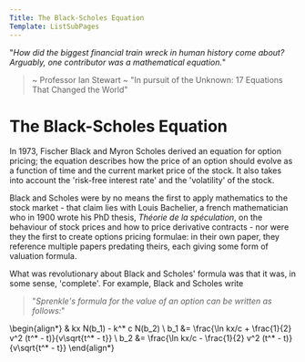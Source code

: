 ```yaml
---
Title: The Black-Scholes Equation
Template: ListSubPages
---
```


"*How did the biggest financial train wreck in human history come about?*  
*Arguably, one contributor was a mathematical equation.*"  
> ~ Professor Ian Stewart ~ "In pursuit of the Unknown: 17 Equations That Changed the World"
     
# The Black-Scholes Equation

In 1973, Fischer Black and Myron Scholes derived an equation for option pricing; the equation describes how the price of an option should evolve as a function of time and the current market price of the stock. It also takes into account the 'risk-free interest rate' and the 'volatility' of the stock.

Black and Scholes were by no means the first to apply mathematics to the stock market - that claim lies with Louis Bachelier, a french mathematician who in 1900 wrote his PhD thesis, *Théorie de la spéculation*, on the behaviour of stock prices and how to price derivative contracts - nor were they the first to create options pricing formulae: in their own paper, they reference multiple papers predating theirs, each giving some form of valuation formula.

What was revolutionary about Black and Scholes' formula was that it was, in some sense, 'complete'. For example, Black and Scholes write
> "*Sprenkle's formula for the value of an option can be written as follows:*"
 
\begin{align*}
& kx N(b_1) - k^* c N(b_2) \\
b_1 &= \frac{\ln kx/c + \frac{1}{2} v^2 (t^* - t)}{v\sqrt{t^* - t}} \\
b_2 &= \frac{\ln kx/c - \frac{1}{2} v^2 (t^* - t)}{v\sqrt{t^* - t}}
\end{align*}
